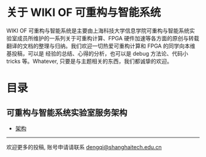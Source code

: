  <!-- TITLE: 可重构与智能系统维基主页 -->
<!-- SUBTITLE: WIKI OF 可重构与智能系统是主要由上海科技大学信息学院可重构与智能系统实验室成员所维护的一系列关于可重构计算、FPGA 硬件加速等各方面的原创与转载翻译的文档的整理与归纳。 -->


# 关于 WIKI OF 可重构与智能系统
WIKI OF 可重构与智能系统是主要由上海科技大学信息学院可重构与智能系统实验室成员所维护的一系列关于可重构计算、FPGA 硬件加速等各方面的原创与转载翻译的文档的整理与归纳。我们欢迎一切热爱可重构计算和 FPGA 的同学向本维基投稿，可以是
经验的总结、心得的分析，也可以是 debug 方法论、代码小 tricks 等。Whatever, 只要是与主题相关的东西，我们都诚挚的欢迎。

# 目录
## 可重构与智能系统实验室服务架构
- [架构](https://wiki.shtech.mobi/lab-architecture)

---
欢迎更多的投稿, 账号申请请联系 dengqi@shanghaitech.edu.cn